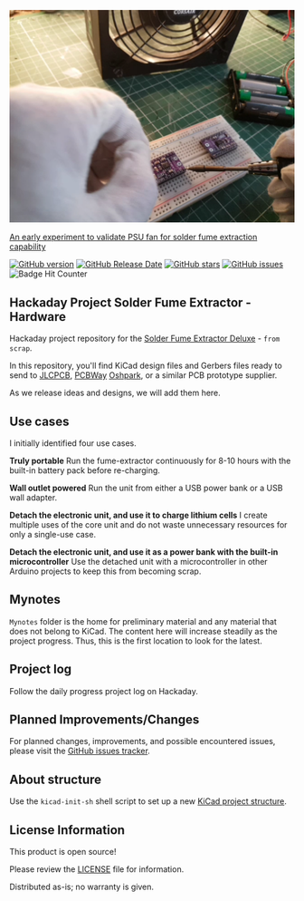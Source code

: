 
![Placeholder for missing photographs](./images/fumeclip.png)

[An early experiment to validate PSU fan for solder fume extraction capability](./images/fumeclip.png)

[![GitHub version](https://img.shields.io/github/release/berrak/solder-fume-extractor-hw.svg?logo=github&logoColor=ffffff)](https://github.com/berrak/solder-fume-extractor-hw/releases/latest)
[![GitHub Release Date](https://img.shields.io/github/release-date/berrak/solder-fume-extractor-hw.svg?logo=github&logoColor=ffffff)](https://github.com/berrak/solder-fume-extractor-hw/releases/latest)
[![GitHub stars](https://img.shields.io/github/stars/berrak/solder-fume-extractor-hw.svg?logo=github&logoColor=ffffff)](https://github.com/berrak/solder-fume-extractor-hw/stargazers)
[![GitHub issues](https://img.shields.io/github/issues/berrak/solder-fume-extractor-hw.svg?logo=github&logoColor=ffffff)](https://github.com/berrak/solder-fume-extractor-hw/issues)
![Badge Hit Counter](https://visitor-badge.laobi.icu/badge?page_id=berrak_berrak/solder-fume-extractor-hw)


## Hackaday Project Solder Fume Extractor - Hardware

Hackaday project repository for the [Solder Fume Extractor Deluxe](https://hackaday.io/project/187925-solder-fume-extraction-station-deluxe-from-scrap) - `from scrap`.

In this repository, you'll find KiCad design files and Gerbers files ready to send to [JLCPCB](https://jlcpcb.com), [PCBWay](https://www.pcbway.com) [Oshpark](https://oshpark.com), or a similar PCB prototype supplier.

As we release ideas and designs, we will add them here.

## Use cases

I initially identified four use cases.

**Truly portable**
Run the fume-extractor continuously for 8-10 hours with the built-in battery pack before re-charging.

**Wall outlet powered**
Run the unit from either a USB power bank or a USB wall adapter.

**Detach the electronic unit, and use it to charge lithium cells**
I create multiple uses of the core unit and do not waste unnecessary resources for only a single-use case.

**Detach the electronic unit, and use it as a power bank with the built-in microcontroller**
Use the detached unit with a microcontroller in other Arduino projects to keep this from becoming scrap.


## Mynotes

`Mynotes` folder is the home for preliminary material and any material that does not belong to KiCad. The content here will increase steadily as the project progress. Thus, this is the first location to look for the latest.

## Project log

Follow the daily progress project log on Hackaday. 


## Planned Improvements/Changes

For planned changes, improvements, and possible encountered issues, please visit the [GitHub issues tracker](https://github.com/berrak/solder-fume-extractor-hw/issues).

## About structure

Use the `kicad-init-sh` shell script to set up a new [KiCad project structure](https://github.com/berrak/kicad-init-file-structure).

## License Information

This product is open source!

Please review the [LICENSE](./LICENSE.md) file for information.

Distributed as-is; no warranty is given.
